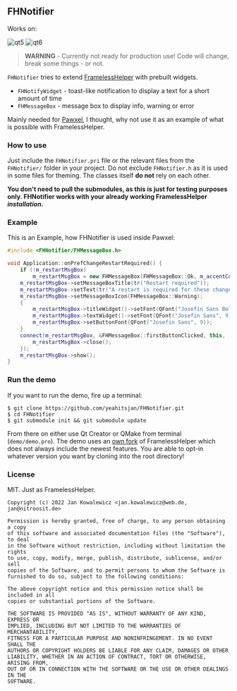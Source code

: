 ## FHNotifier

Works on:

![qt5](https://img.shields.io/badge/qt5-5.14.x-brightgreen?style=flat-square)
![qt6](https://img.shields.io/badge/qt6-with--changes-orange?style=flat-square)

> **WARNING** - Currently not ready for production use! Code will change, break some things - or not.

``FHNotifier`` tries to extend [FramelessHelper](https://github.com/wangwenx190/framelesshelper) with prebuilt widgets.

- ``FHNotifyWidget`` - toast-like notification to display a text for a short amount of time
- ``FHMessageBox`` - message box to display info, warning or error

Mainly needed for [Pawxel](https://pawxel.rocks), I thought, why not use it as an example of what is possible with FramelessHelper.

### How to use

Just include the ``FHNotifier.pri`` file or the relevant files from the ``FHNotifier/`` folder in your project. Do not exclude ``FHNotifier.h`` as it is used in some files for theming. The classes itself **do not** rely on each other.

**You don't need to pull the submodules, as this is just for testing purposes only. FHNotifier works with your already working FramelessHelper _installation_.**

### Example

This is an Example, how FHNotifier is used inside Pawxel:
```cpp
#include <FHNotifier/FHMessageBox.h>

void Application::onPrefChangeRestartRequired() {
    if (!m_restartMsgBox)
        m_restartMsgBox = new FHMessageBox(FHMessageBox::Ok, m_accentColor, m_shouldAppsUseDarkMode);
    m_restartMsgBox->setMessageBoxTitle(tr("Restart required"));
    m_restartMsgBox->setText(tr("A restart is required for these changes to take some effect."));
    m_restartMsgBox->setMessageBoxIcon(FHMessageBox::Warning);
    {
        m_restartMsgBox->titleWidget()->setFont(QFont("Josefin Sans Bold", 9));
        m_restartMsgBox->textWidget()->setFont(QFont("Josefin Sans", 9));
        m_restartMsgBox->setButtonFont(QFont("Josefin Sans", 9));
    }
    connect(m_restartMsgBox, &FHMessageBox::firstButtonClicked, this, [=]() {
        m_restartMsgBox->close();
    });
    m_restartMsgBox->show();
}
```

### Run the demo

If you want to run the demo, fire up a terminal:
```
$ git clone https://github.com/yeahitsjan/FHNotifier.git
$ cd FHNotifier
$ git submodule init && git submodule update
```

From there on either use Qt Creator or QMake from terminal (``demo/demo.pro``). The demo uses an [own fork](https://github.com/yeahitsjan/framelesshelper/tree/qmake_mods) of FramelessHelper which does not always include the newest features. You are able to opt-in whatever version you want by cloning into the root directory!

### License

MIT. Just as FramelessHelper.

```
Copyright (c) 2022 Jan Kowalewicz <jan.kowalewicz@web.de, jan@nitroosit.de>

Permission is hereby granted, free of charge, to any person obtaining a copy
of this software and associated documentation files (the "Software"), to deal
in the Software without restriction, including without limitation the rights
to use, copy, modify, merge, publish, distribute, sublicense, and/or sell
copies of the Software, and to permit persons to whom the Software is
furnished to do so, subject to the following conditions:

The above copyright notice and this permission notice shall be included in all
copies or substantial portions of the Software.

THE SOFTWARE IS PROVIDED "AS IS", WITHOUT WARRANTY OF ANY KIND, EXPRESS OR
IMPLIED, INCLUDING BUT NOT LIMITED TO THE WARRANTIES OF MERCHANTABILITY,
FITNESS FOR A PARTICULAR PURPOSE AND NONINFRINGEMENT. IN NO EVENT SHALL THE
AUTHORS OR COPYRIGHT HOLDERS BE LIABLE FOR ANY CLAIM, DAMAGES OR OTHER
LIABILITY, WHETHER IN AN ACTION OF CONTRACT, TORT OR OTHERWISE, ARISING FROM,
OUT OF OR IN CONNECTION WITH THE SOFTWARE OR THE USE OR OTHER DEALINGS IN THE
SOFTWARE.
```